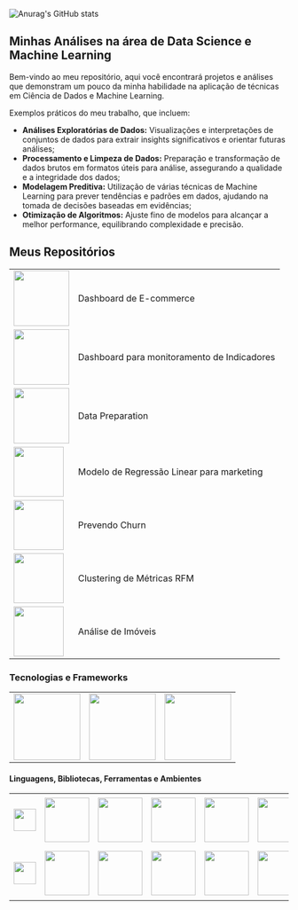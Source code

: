 ![Anurag's GitHub stats](https://github-readme-stats.vercel.app/api?username=michelmartinss&theme=defaultk&show_icons=true)

## Minhas Análises na área de Data Science e Machine Learning
Bem-vindo ao meu repositório, aqui você encontrará projetos e análises que demonstram um pouco da minha habilidade na aplicação de técnicas em Ciência de Dados e Machine Learning. 

Exemplos práticos do meu trabalho, que incluem:

 - **Análises Exploratórias de Dados:** Visualizações e interpretações de conjuntos de dados para extrair insights significativos e orientar futuras análises;
 - **Processamento e Limpeza de Dados:** Preparação e transformação de dados brutos em formatos úteis para análise, assegurando a qualidade e a integridade dos dados;
 - **Modelagem Preditiva:** Utilização de várias técnicas de Machine Learning para prever tendências e padrões em dados, ajudando na tomada de decisões baseadas em evidências;
 - **Otimização de Algoritmos:** Ajuste fino de modelos para alcançar a melhor performance, equilibrando complexidade e precisão.
 
## Meus Repositórios

<table>
  <tr>
    <td>
      <a href="https://github.com/michelmartinss/Dashboard_E-commerce_PowerBI">
        <img src="https://github.com/michelmartinss/dashboard-e-commerce-power-bi/assets/31022049/33194125-c08a-4626-bd0d-bb1fd5d6dd36" width="100">
      </a>
    </td>
    <td>
      Dashboard de E-commerce
    </td>
  </tr>
  <tr>
    <td>
      <a href="https://github.com/michelmartinss/Dashborad_Indicadores_PowerBI">
        <img src="https://github.com/michelmartinss/Dashborad_Indicadores_PowerBI/assets/31022049/14a418e7-3466-4e8e-a682-05b23cd164b5" width="100">
      </a>
    </td>
    <td>
      Dashboard para monitoramento de Indicadores
  </tr>
  <tr>
    <td>
      <a href="https://github.com/michelmartinss/Data_PreparationData_Preparation">
        <img src="https://github.com/michelmartinss/michelmartinss/assets/31022049/11b5ab02-d1df-41a8-aa86-19ddb1a764e4" width="100">
       </a>
    </td>
    <td>
      Data Preparation
  </tr>
  <tr>
    <td>
      <a href="https://github.com/michelmartinss/Regressao_Linear_Marketing">
        <img src="https://github.com/michelmartinss/Regressao_Linear_Marketing/assets/31022049/1b2a1e41-3e6f-48bd-a232-6bd8c13500ed" width="90">
       </a>
    </td>
    <td>
      Modelo de Regressão Linear para marketing
  </tr>
  <tr>
    <td>
      <a href="https://github.com/michelmartinss/Prevendo_Churn">
        <img src="https://github.com/michelmartinss/michelmartinss/assets/31022049/02dfc748-b82b-4e6a-8cb6-e3da14940419" width="90">
      </a>
    </td>
    <td>
      Prevendo Churn
  </tr>
  <tr>
    <td>
      <a href="https://github.com/michelmartinss/Clustering_metricas_RFM">
        <img src="https://github.com/michelmartinss/Clustering_metricas_RFM/assets/31022049/f107b00a-8dc2-43c1-b91d-949c2639c78d" width="90">
      </a>
    </td>
    <td>
      Clustering de Métricas RFM
  </tr>
   <tr>
    <td>
      <a href="https://github.com/michelmartinss/analise_imoveis">
        <img src="https://github.com/michelmartinss/michelmartinss/assets/31022049/4d63f39b-a6ba-4631-8356-bba1a740b5a1" width="90">
      </a>
    </td>
    <td>
      Análise de Imóveis
  </tr>

  
</table>



### Tecnologias e Frameworks 

<table style="border-collapse: collapse; border: none;">
  <tr>
    <td style="text-align: center;"><img src="https://github.com/michelmartinss/michelmartinss/assets/31022049/d71cd45d-63d0-49fb-9ea6-af1d025e1228" width="120"></td>
    <td style="text-align: center;"><img src="https://github.com/michelmartinss/michelmartinss/assets/31022049/212552ef-940a-47f8-a14e-c993277505ef" width="120"></td>
    <td style="text-align: center;"><img src="https://github.com/michelmartinss/michelmartinss/assets/31022049/d5ecfb15-b035-4c27-b2d7-7a678bd02a5e" width="120"></td>
  </tr>
</table>

#### Linguagens, Bibliotecas, Ferramentas e Ambientes
<table style="border-collapse: collapse; border: none;">
  <tr>
    <td style="text-align: center;"><img src="https://github.com/michelmartinss/Regressao_Linear_Marketing/assets/31022049/95dc35b8-f655-4c0e-892b-b3713a1e2421" width="40"></td>
    <td style="border:none;"><img src="https://github.com/michelmartinss/Regressao_Linear_Marketing/assets/31022049/64ad5af2-4a51-4587-b385-c3e5df20e4e4" width="80"></td>
    <td style="border:none;"><img src="https://github.com/michelmartinss/Regressao_Linear_Marketing/assets/31022049/1818bf1d-2f92-467b-afae-6af653625578" width="80"></td>
     <td style="border:none;"><img src="https://github.com/michelmartinss/michelmartinss/assets/31022049/46185c0c-fec9-47f8-899e-af122a2ce32e" width="80"></td>
    <td style="border:none;"><img src="https://github.com/michelmartinss/Regressao_Linear_Marketing/assets/31022049/245c6aa4-52a4-452e-b29b-ef1d73b50524" width="80"></td>
    <td style="border:none;"><img src="https://github.com/michelmartinss/Regressao_Linear_Marketing/assets/31022049/f35d0fa5-f95d-4d45-a4b7-e4b699fb328e" width="80"></td>
    <td style="border:none;"><img src="https://github.com/michelmartinss/Regressao_Linear_Marketing/assets/31022049/4fd8096c-5f0a-4c63-a598-f785b19e6e5e" width="80"></td>
    <td style="border:none;"><img src="https://github.com/michelmartinss/michelmartinss/assets/31022049/be07569d-08a8-44d3-9962-1ffb48cd08d4" width=90"></td>
    <td style="border:none;"><img src="https://github.com/michelmartinss/Regressao_Linear_Marketing/assets/31022049/e5b9f41b-49d1-487d-abea-4a8936ca487e" width="40"></td>
  </tr>
  <tr style="text-align: center;">
    <td style="border:none;"><img src="https://github.com/michelmartinss/Regressao_Linear_Marketing/assets/31022049/37619a9d-a66a-4c49-a4c4-3f3a0571e3c4" width="40"></td>
    <td style="border:none;"><img src="https://github.com/michelmartinss/michelmartinss/assets/31022049/6e1b2374-6f67-41f8-be11-7c96c0fe667f" width="80"></td>
    <td style="border:none;"><img src="https://github.com/michelmartinss/michelmartinss/assets/31022049/90436afa-6a0a-44c9-a79a-c92db876daa0" width="80"></td>
    <td style="border:none;"><img src="https://github.com/michelmartinss/michelmartinss/assets/31022049/95b4f29b-3dfd-4fd5-82b0-5284c2b9930a" width="80"></td>
    <td style="border:none;"><img src="https://github.com/michelmartinss/michelmartinss/assets/31022049/875763e0-7080-433b-8411-03c7c10b74a5" width="80"></td>
    <td style="border:none;"><img src="https://github.com/michelmartinss/michelmartinss/assets/31022049/da2d056d-86c8-4015-9775-d34e06f3bfb4" width="80"></td>
    <td style="border:none;"><img src="https://github.com/michelmartinss/michelmartinss/assets/31022049/ee10c5f5-f43a-47f7-a18e-6ea3d4db8b5d" width="80"></td>
    <td style="border:none;"><img src="https://github.com/michelmartinss/michelmartinss/assets/31022049/3aa8fddd-5a35-4c15-8ee9-8551769a1fd7" width="90"></td>
    <td style="border:none;"><img src="https://github.com/michelmartinss/michelmartinss/assets/31022049/ad6850a1-382d-4079-be7b-98ed8f685b49" width="40"></td>
  </tr>
</table><br>








